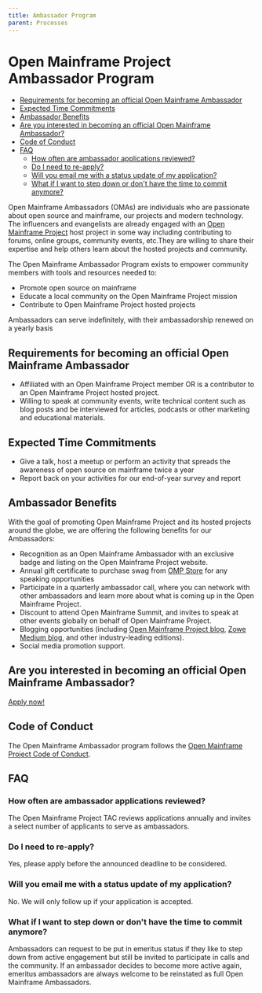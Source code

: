 ```yaml
---
title: Ambassador Program
parent: Processes
---
```

# Open Mainframe Project Ambassador Program

- [Requirements for becoming an official Open Mainframe Ambassador](#requirements-for-becoming-an-official-open-mainframe-ambassador)
- [Expected Time Commitments](#expected-time-commitments)
- [Ambassador Benefits](#ambassador-benefits)
- [Are you interested in becoming an official Open Mainframe Ambassador?](#are-you-interested-in-becoming-an-official-open-mainframe-ambassador)
- [Code of Conduct](#code-of-conduct)
- [FAQ](#faq)
	- [How often are ambassador applications reviewed?](#how-often-are-ambassador-applications-reviewed)
	- [Do I need to re-apply?](#do-i-need-to-re-apply)
	- [Will you email me with a status update of my application?](#will-you-email-me-with-a-status-update-of-my-application)
	- [What if I want to step down or don't have the time to commit anymore?](#what-if-i-want-to-step-down-or-dont-have-the-time-to-commit-anymore)


Open Mainframe Ambassadors (OMAs) are individuals who are passionate about open source and mainframe, our projects and modern technology.  The influencers and evangelists are already engaged with an [Open Mainframe Project](https://www.openmainframeproject.org/) host project in some way including contributing to forums, online groups, community events, etc.They are willing to share their expertise and help others learn about the hosted projects and community.

The Open Mainframe Ambassador Program exists to empower community members with tools and resources needed to:

*   Promote open source on mainframe
*   Educate a local community on the Open Mainframe Project mission
*   Contribute to Open Mainframe Project hosted projects

Ambassadors can serve indefinitely, with their ambassadorship renewed on a yearly basis

## Requirements for becoming an official Open Mainframe Ambassador

*   Affiliated with an Open Mainframe Project member OR is a contributor to an Open Mainframe Project hosted project.
*   Willing to speak at community events, write technical content such as blog posts and be interviewed for articles, podcasts or other marketing and educational materials. 

## Expected Time Commitments

*   Give a talk, host a meetup or perform an activity that spreads the awareness of open source on mainframe twice a year
*   Report back on your activities for our end-of-year survey and report

## Ambassador Benefits

With the goal of promoting Open Mainframe Project and its hosted projects around the globe, we are offering the following benefits for our Ambassadors:

*   Recognition as an Open Mainframe Ambassador with an exclusive badge and listing on the Open Mainframe Project website.
*   Annual gift certificate to purchase swag from [OMP Store](https://store.openmainframeproject.org/) for any speaking opportunities
*   Participate in a quarterly ambassador call, where you can network with other ambassadors and learn more about what is coming up in the Open Mainframe Project.
*   Discount to attend Open Mainframe Summit, and invites to speak at other events globally on behalf of Open Mainframe Project.
*   Blogging opportunities (including [Open Mainframe Project blog](https://www.cncf.io/blog/), [Zowe Medium blog](https://medium.com/zowe), and other industry-leading editions).
*   Social media promotion support.

## Are you interested in becoming an official Open Mainframe Ambassador?

[Apply now!](https://github.com/openmainframeproject/tac/issues/new/choose)

## Code of Conduct

The Open Mainframe Ambassador program follows the [Open Mainframe Project Code of Conduct](https://github.com/openmainframeproject/foundation/blob/master/CODE_OF_CONDUCT.md).

## FAQ

### How often are ambassador applications reviewed?

The Open Mainframe Project TAC reviews applications annually and invites a select number of applicants to serve as ambassadors.

### Do I need to re-apply?

Yes, please apply before the announced deadline to be considered.

### Will you email me with a status update of my application?

No. We will only follow up if your application is accepted.

### What if I want to step down or don't have the time to commit anymore?

Ambassadors can request to be put in emeritus status if they like to step down from active engagement but still be invited to participate in calls and the community. If an ambassador decides to become more active again, emeritus ambassadors are always welcome to be reinstated as full Open Mainframe Ambassadors.
